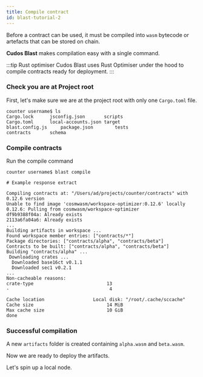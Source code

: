 ```yaml
---
title: Compile contract
id: blast-tutorial-2
---
```


Before a contract can be used, it must be compiled into `wasm` bytecode or artefacts that can be stored on chain.

**Cudos Blast** makes compilation easy with a single command.

:::tip Rust optimiser
Cudos Blast uses Rust Optimiser under the hood to compile contracts ready for deployment.
:::

### Check you are at Project root

First, let's make sure we are at the project root with only one `Cargo.toml` file.

```shell
counter username$ ls
Cargo.lock		jsconfig.json		scripts
Cargo.toml		local-accounts.json	target
blast.config.js		package.json		tests
contracts		schema
```

### Compile contracts

Run the compile command

```shell
counter username$ blast compile

# Example response extract

Compiling contracts at: "/Users/ad/projects/counter/contracts" with 0.12.6 version
Unable to find image 'cosmwasm/workspace-optimizer:0.12.6' locally
0.12.6: Pulling from cosmwasm/workspace-optimizer
df9b9388f04a: Already exists 
2113a6fa04a6: Already exists 
...
Building artifacts in workspace ...
Found workspace member entries: ["contracts/*"]
Package directories: ["contracts/alpha", "contracts/beta"]
Contracts to be built: ["contracts/alpha", "contracts/beta"]
Building "contracts/alpha" ...
 Downloading crates ...
  Downloaded base16ct v0.1.1
  Downloaded sec1 v0.2.1
...
Non-cacheable reasons:
crate-type                           13
-                                     4

Cache location                  Local disk: "/root/.cache/sccache"
Cache size                           14 MiB
Max cache size                       10 GiB
done
```

### Successful compilation

A new `artifacts` folder is created containing `alpha.wasm` and `beta.wasm`.

Now we are ready to deploy the artifacts.

Let's spin up a local node. 
